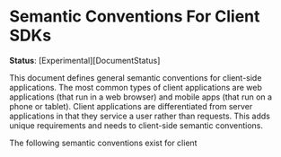 # Semantic Conventions For Client SDKs

**Status**: [Experimental][DocumentStatus]

This document defines general semantic conventions for client-side applications. 
The most common types of client applications are web applications (that run in a web browser)
and mobile apps (that run on a phone or tablet).
Client applications are differentiated from server applications in that they service a user rather than requests. This adds unique requirements and needs to client-side semantic conventions. 


The following semantic conventions exist for client
